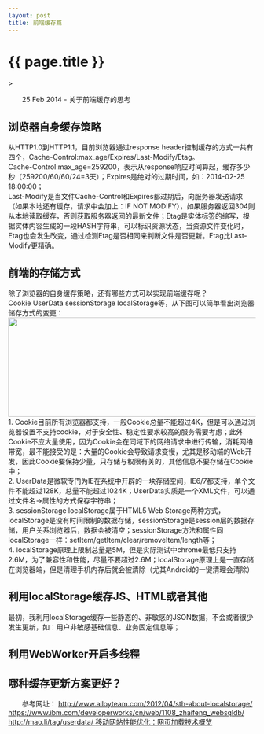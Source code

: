 ```yaml
---
layout: post
title: 前端缓存篇
---
```


{{ page.title }}
=================

<style type="text/css">
	p{
		text-indent: 2em;
	}
</style>>
<p class="meta">25 Feb 2014 - 关于前端缓存的思考</p>

<p>
	<h2>浏览器自身缓存策略</h2>
	从HTTP1.0到HTTP1.1，目前浏览器通过response header控制缓存的方式一共有四个，Cache-Control:max_age/Expires/Last-Modify/Etag。<br/>
	Cache-Control:max_age=259200，表示从response响应时间算起，缓存多少秒（259200/60/60/24=3天）；Expires是绝对的过期时间，如：2014-02-25 18:00:00；<br/>
	Last-Modify是当文件Cache-Control和Expires都过期后，向服务器发送请求（如果本地还有缓存，请求中会加上：IF NOT MODIFY），如果服务器返回304则从本地读取缓存，否则获取服务器返回的最新文件；Etag是实体标签的缩写，根据实体内容生成的一段HASH字符串，可以标识资源状态，当资源文件变化时，Etag也会发生改变，通过检测Etag是否相同来判断文件是否更新。Etag比Last-Modify更精确。
</p>

<p>
	<h2>前端的存储方式</h2>
	除了浏览器的自身缓存策略，还有哪些方式可以实现前端缓存呢？<br/>
	Cookie UserData sessionStorage localStorage等，从下图可以简单看出浏览器储存方式的变更：<br/>
	<img src="http://pic002.cnblogs.com/images/2011/219983/2011052411382518.jpg" width="600" height="202" /><br/>
	1. Cookie目前所有浏览器都支持，一般Cookie总量不能超过4K，但是可以通过浏览器设置不支持cookie，对于安全性、稳定性要求较高的服务需要考虑；此外Cookie不应大量使用，因为Cookie会在同域下的网络请求中进行传输，消耗网络带宽，最不能接受的是：大量的Cookie会导致请求变慢，尤其是移动端的Web开发，因此Cookie要保持少量，只存储与权限有关的，其他信息不要存储在Cookie中；<br/>
	2. UserData是微软专门为IE在系统中开辟的一块存储空间，IE6/7都支持，单个文件不能超过128K，总量不能超过1024K；UserData实质是一个XML文件，可以通过文件名->属性的方式保存字符串；<br/>
	3. sessionStorage localStorage属于HTML5 Web Storage两种方式，localStorage是没有时间限制的数据存储，sessionStorage是session层的数据存储，用户关系浏览器后，数据会被清空；sessionStorage方法和属性同localStorage一样：setItem/getItem/clear/removeItem/length等；<br/>
	4. localStorage原理上限制总量是5M，但是实际测试中chrome最低只支持2.6M，为了兼容性和性能，尽量不要超过2.6M；localStorage原理上是一直存储在浏览器端，但是清理手机内存后就会被清除（尤其Android的一键清理会清除）
</p>

<p>
	<h2>利用localStorage缓存JS、HTML或者其他</h2>
	最初，我利用localStorage缓存一些静态的、非敏感的JSON数据，不会或者很少发生更新，如：用户非敏感基础信息、业务固定信息等；
</p>

<p>
	<h2>利用WebWorker开启多线程</h2>
	
</p>

<p>
	<h2>哪种缓存更新方案更好？</h2>
	
</p>


<p>
	参考网址：
	<a target="_blank" href="http://www.alloyteam.com/2012/04/sth-about-localstorage/">
		http://www.alloyteam.com/2012/04/sth-about-localstorage/
	</a>
	<a target="_blank" href="https://www.ibm.com/developerworks/cn/web/1108_zhaifeng_websqldb/">
		https://www.ibm.com/developerworks/cn/web/1108_zhaifeng_websqldb/
	</a>
	<a target="_blank" href="http://mao.li/tag/userdata/">
		http://mao.li/tag/userdata/
	</a>
	<a target="_blank" href="http://blog.jobbole.com/46599/">
		移动网站性能优化：网页加载技术概览
	</a>
	

</p>

